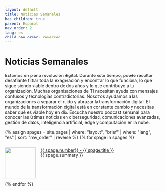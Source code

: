 ```yaml
---
layout: default
title: Noticias Semanales
has_children: true
parent: Español
nav_order: 2
lang: es
child_nav_order: reversed
---
```


# Noticias Semanales 

Estamos en plena revolución digital. Durante este tiempo, puede resultar desafiante filtrar toda la exageración y encontrar lo que funciona, lo que sigue siendo viable dentro de dos años y lo que contribuye a tu organización. Muchas organizaciones de TI necesitan ayuda con mensajes confusos y tecnologías contradictorias. Nosotros ayudamos a las organizaciones a separar el ruido y abrazar la transformación digital. El mundo de la transformación digital está en constante cambio y necesitas saber qué es viable hoy en día. Escucha nuestro podcast semanal para conocer las últimas noticias en ciberseguridad, comunicaciones avanzadas, gestión de datos, inteligencia artificial, edge y computación en la nube.

<style>
/* Create two equal columns that floats next to each other */
.column {
  float: left;
  width: 49%;
  padding: 10px;
}

/* Clear floats after the columns */
.row:after {
  content: "";
  display: table;
  clear: both;
}
</style>

<style>
.thumbnail {
    float: left;
    margin: 0 15px 0 0;
}
.episode {
    margin: 10px 0;
}
.episode:hover {
    background-color: #cceeff;
}
</style>

{% assign spages = site.pages | where: "layout", "brief" | where: "lang", "es" | sort: "nav_order" | reverse %}
{% for spage in spages %}
<div style="display: flex;">
    <p class="episode">
    <img class="thumbnail" src="../../{{ spage.path | remove: spage.name }}/{{ spage.img }}" width="100" height="100">
    <a href="{{ spage.url }}">{{ spage.number}} - {{ spage.title }}</a><br>
    {{ spage.summary }}
    </p>
</div>
{% endfor %}

